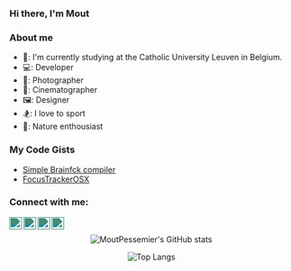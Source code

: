 ### Hi there, I'm Mout

### About me

- 📖: I'm currently studying at the Catholic University Leuven in Belgium.
- 💻: Developer
- 📸: Photographer
- 🎥: Cinematographer
- 🖼: Designer
- 🏂: I love to sport
- 🌳: Nature enthousiast

### My Code Gists
- [Simple Brainfck compiler](https://gist.github.com/MoutPessemier/4fd8032952c3664e6e0d63377bd88b24)
- [FocusTrackerOSX](https://gist.github.com/MoutPessemier/acddad7e8930d4a13996f1d243746e9b)

### Connect with me:

[<img align="left" alt="Mout Pessemier | YouTube" width="22px" target="_blank" src="https://cdn.jsdelivr.net/npm/simple-icons@v3/icons/youtube.svg" style="filter: invert(48%) sepia(10%) saturate(2105%) hue-rotate(113deg) brightness(91%) contrast(87%);" />][youtube]
[<img align="left" alt="Mout Pessemier | Instagram" width="22px" target="_blank" src="https://cdn.jsdelivr.net/npm/simple-icons@v3/icons/instagram.svg" style="filter: invert(48%) sepia(10%) saturate(2105%) hue-rotate(113deg) brightness(91%) contrast(87%);" />][instagram]
[<img align="left" alt="Mout Pessemier | Twitter" width="22px" target="_blank" src="https://cdn.jsdelivr.net/npm/simple-icons@v3/icons/twitter.svg" style="filter: invert(48%) sepia(10%) saturate(2105%) hue-rotate(113deg) brightness(91%) contrast(87%);" />][twitter]
[<img align="left" alt="Mout Pessemier | LinkedIn" width="22px" target="_blank" src="https://cdn.jsdelivr.net/npm/simple-icons@v3/icons/linkedin.svg" style="filter: invert(48%) sepia(10%) saturate(2105%) hue-rotate(113deg) brightness(91%) contrast(87%);" />][linkedin]

[instagram]: https://www.instagram.com/moutpessemier/
[youtube]: https://www.youtube.com/user/TheSpookyCommando
[twitter]: https://twitter.com/MoutPessemier
[linkedin]: https://www.linkedin.com/in/moutpessemier/
<br />
<p align="center">
  <img alt="MoutPessemier's GitHub stats" src="https://github-readme-stats.vercel.app/api?username=MoutPessemier&count_private=true&theme=onedark&show_icons=true" />
</p>
<p align="center">
  <img alt="Top Langs" src="https://github-readme-stats.vercel.app/api/top-langs/?username=MoutPessemier&layout=compact&count_private=true&theme=onedark&show_icons=true" />
</p>
